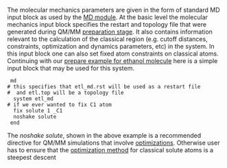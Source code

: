 The molecular mechanics
parameters are given in the form of standard MD input block as used by
the [MD module](MD). At the basic level the molecular
mechanics input block specifies the restart and topology file that were
generated during QM/MM [preparation
stage](QMMM_Restart_and_Topology_Files). It also contains
information relevant to the calculation of the classical region (e.g.
cutoff distances, constraints, optimization and dynamics parameters,
etc) in the system. In this input block one can also set fixed atom
constraints on classical atoms. Continuing with our [prepare example for
ethanol molecule](Qmmm_preparation_basic#example) here is a
simple input block that may be used for this system.

` md`  
`# this specifies that etl_md.rst will be used as a restart file`  
`#  and etl.top will be a topology file`  
`  system etl_md`  
`# if we ever wanted to fix C1 atom `  
`  fix solute 1 _C1`  
`  noshake solute`  
` end`

The *noshake solute*, shown in the above example is a recommended
directive for QM/MM simulations that involve
[optimizations](Qmmm_optimization). Otherwise user has to
ensure that the [optimization method](qmmm_method) for
classical solute atoms is a steepest descent
